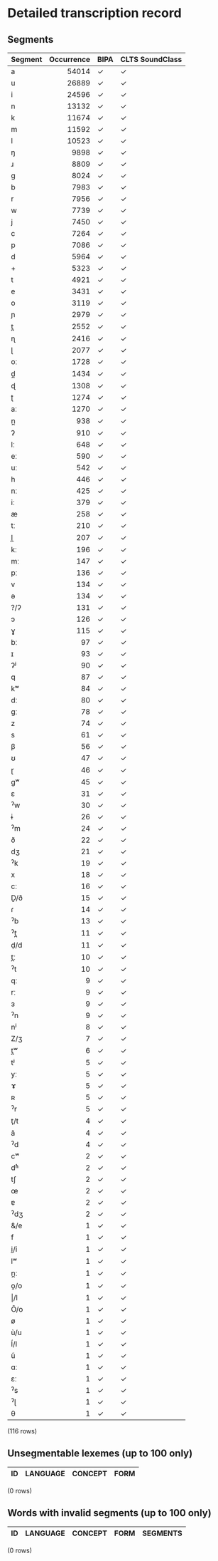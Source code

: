 
# Detailed transcription record

## Segments

| Segment | Occurrence | BIPA | CLTS SoundClass |
|:----------|-------------:|:-------|:------------------|
| a | 54014 | ✓ | ✓ |
| u | 26889 | ✓ | ✓ |
| i | 24596 | ✓ | ✓ |
| n | 13132 | ✓ | ✓ |
| k | 11674 | ✓ | ✓ |
| m | 11592 | ✓ | ✓ |
| l | 10523 | ✓ | ✓ |
| ŋ | 9898 | ✓ | ✓ |
| ɹ | 8809 | ✓ | ✓ |
| g | 8024 | ✓ | ✓ |
| b | 7983 | ✓ | ✓ |
| r | 7956 | ✓ | ✓ |
| w | 7739 | ✓ | ✓ |
| j | 7450 | ✓ | ✓ |
| c | 7264 | ✓ | ✓ |
| p | 7086 | ✓ | ✓ |
| d | 5964 | ✓ | ✓ |
| + | 5323 | ✓ | ✓ |
| t | 4921 | ✓ | ✓ |
| e | 3431 | ✓ | ✓ |
| o | 3119 | ✓ | ✓ |
| ɲ | 2979 | ✓ | ✓ |
| t̪ | 2552 | ✓ | ✓ |
| ɳ | 2416 | ✓ | ✓ |
| ɭ | 2077 | ✓ | ✓ |
| oː | 1728 | ✓ | ✓ |
| d̪ | 1434 | ✓ | ✓ |
| ɖ | 1308 | ✓ | ✓ |
| ʈ | 1274 | ✓ | ✓ |
| aː | 1270 | ✓ | ✓ |
| n̪ | 938 | ✓ | ✓ |
| ʔ | 910 | ✓ | ✓ |
| lː | 648 | ✓ | ✓ |
| eː | 590 | ✓ | ✓ |
| uː | 542 | ✓ | ✓ |
| h | 446 | ✓ | ✓ |
| nː | 425 | ✓ | ✓ |
| iː | 379 | ✓ | ✓ |
| æ | 258 | ✓ | ✓ |
| tː | 210 | ✓ | ✓ |
| l̪ | 207 | ✓ | ✓ |
| kː | 196 | ✓ | ✓ |
| mː | 147 | ✓ | ✓ |
| pː | 136 | ✓ | ✓ |
| v | 134 | ✓ | ✓ |
| ə | 134 | ✓ | ✓ |
| ?/ʔ | 131 | ✓ | ✓ |
| ɔ | 126 | ✓ | ✓ |
| ɣ | 115 | ✓ | ✓ |
| bː | 97 | ✓ | ✓ |
| ɪ | 93 | ✓ | ✓ |
| ʔʲ | 90 | ✓ | ✓ |
| q | 87 | ✓ | ✓ |
| kʷ | 84 | ✓ | ✓ |
| dː | 80 | ✓ | ✓ |
| gː | 78 | ✓ | ✓ |
| z | 74 | ✓ | ✓ |
| s | 61 | ✓ | ✓ |
| β | 56 | ✓ | ✓ |
| ʊ | 47 | ✓ | ✓ |
| ɽ | 46 | ✓ | ✓ |
| gʷ | 45 | ✓ | ✓ |
| ɛ | 31 | ✓ | ✓ |
| ˀw | 30 | ✓ | ✓ |
| ɨ | 26 | ✓ | ✓ |
| ˀm | 24 | ✓ | ✓ |
| ð | 22 | ✓ | ✓ |
| dʒ | 21 | ✓ | ✓ |
| ˀk | 19 | ✓ | ✓ |
| x | 18 | ✓ | ✓ |
| cː | 16 | ✓ | ✓ |
| Ḏ/ð | 15 | ✓ | ✓ |
| ɾ | 14 | ✓ | ✓ |
| ˀb | 13 | ✓ | ✓ |
| ˀt̪ | 11 | ✓ | ✓ |
| ḍ/d | 11 | ✓ | ✓ |
| t̪ː | 10 | ✓ | ✓ |
| ˀt | 10 | ✓ | ✓ |
| qː | 9 | ✓ | ✓ |
| rː | 9 | ✓ | ✓ |
| ɜ | 9 | ✓ | ✓ |
| ˀn | 9 | ✓ | ✓ |
| nʲ | 8 | ✓ | ✓ |
| Z/ʒ | 7 | ✓ | ✓ |
| t̪ʷ | 6 | ✓ | ✓ |
| tʲ | 5 | ✓ | ✓ |
| yː | 5 | ✓ | ✓ |
| ɤ | 5 | ✓ | ✓ |
| ʀ | 5 | ✓ | ✓ |
| ˀr | 5 | ✓ | ✓ |
| t̩/t | 4 | ✓ | ✓ |
| ã | 4 | ✓ | ✓ |
| ˀd | 4 | ✓ | ✓ |
| cʷ | 2 | ✓ | ✓ |
| dʱ | 2 | ✓ | ✓ |
| tʃ | 2 | ✓ | ✓ |
| œ | 2 | ✓ | ✓ |
| ɐ | 2 | ✓ | ✓ |
| ˀdʒ | 2 | ✓ | ✓ |
| &/e | 1 | ✓ | ✓ |
| f | 1 | ✓ | ✓ |
| i̱/i | 1 | ✓ | ✓ |
| lʷ | 1 | ✓ | ✓ |
| n̪ː | 1 | ✓ | ✓ |
| o̱/o | 1 | ✓ | ✓ |
| &#124;/l | 1 | ✓ | ✓ |
| Õ/o | 1 | ✓ | ✓ |
| ø | 1 | ✓ | ✓ |
| ù/u | 1 | ✓ | ✓ |
| ĺ/l | 1 | ✓ | ✓ |
| ũ | 1 | ✓ | ✓ |
| ɑː | 1 | ✓ | ✓ |
| ɛː | 1 | ✓ | ✓ |
| ˀs | 1 | ✓ | ✓ |
| ˀɭ | 1 | ✓ | ✓ |
| θ | 1 | ✓ | ✓ |

(116 rows)



## Unsegmentable lexemes (up to 100 only)

| ID | LANGUAGE | CONCEPT | FORM |
|------|------------|-----------|--------|

(0 rows)



## Words with invalid segments (up to 100 only)

| ID | LANGUAGE | CONCEPT | FORM | SEGMENTS |
|------|------------|-----------|--------|------------|

(0 rows)


